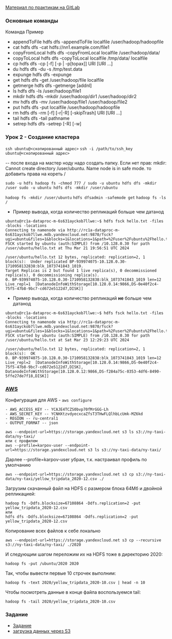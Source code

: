 [Материал по практикам на GitLab](https://git.lab.karpov.courses/de/spark)

### Основные команды

Команда         Пример
- appendToFile  hdfs dfs -appendToFile localfile /user/hadoop/hadoopfile
- cat         	hdfs dfs -cat hdfs://nn1.example.com/file1
- copyFromLocal hdfs dfs -copyFromLocal localfile /user/hadoop/data/
- copyToLocal   hdfs dfs -copyToLocal localfile /tmp/data/ localfile
- cp          	hdfs dfs -cp [-f] [-p | -p[topax]] URI [URI ...] <dest>
- du          	hdfs dfs -du -s /tmp/test.data
- expunge       hdfs dfs -expunge
- get         	hdfs dfs -get /user/hadoop/file localfile
- getmerge      hdfs dfs -getmerge <src> <localdst> [addnl]
- ls          	hdfs dfs -ls /user/hadoop/file1
- mkdir         hdfs dfs -mkdir /user/hadoop/dir1 /user/hadoop/dir2
- mv          	hdfs dfs -mv /user/hadoop/file1 /user/hadoop/file2
- put         	hdfs dfs -put localfile /user/hadoop/hadoopfile
- rm          	hdfs dfs -rm [-f] [-r|-R] [-skipTrash] URI [URI ...]
- tail          hdfs dfs -tail pathname
- setrep        hdfs dfs -setrep [-R] [-w] <numReplicas> <path>


### Урок 2 - Создание кластера
`ssh ubuntu@<скопированный адрес>`
`ssh -i /path/to/ssh_key ubuntu@<скопированный адрес>`

-- после входа на мастер ноду надо создать папку. 
Если нет прав: mkdir: Cannot create directory /user/ubuntu. Name node is in safe mode.
то добавить права на кореть /

`sudo -u hdfs hadoop fs -chmod 777 /
sudo -u ubuntu hdfs dfs -mkdir /user
sudo -u ubuntu hdfs dfs -mkdir /user/ubuntu`

`hadoop fs -mkdir /user/ubuntu`
`hdfs dfsadmin -safemode get`
`hadoop fs -ls /`

- Пример вывода, когда количество репликаций больше чем датанод
```shell
ubuntu@rc1a-dataproc-m-6s631ayckob7llwe:~$ hdfs fsck hello.txt -files -blocks -locations
Connecting to namenode via http://rc1a-dataproc-m-6s631ayckob7llwe.mdb.yandexcloud.net:9870/fsck?ugi=ubuntu&files=1&blocks=1&locations=1&path=%2Fuser%2Fubuntu%2Fhello.txt
FSCK started by ubuntu (auth:SIMPLE) from /10.128.0.30 for path /user/ubuntu/hello.txt at Thu Mar 21 19:56:51 UTC 2024

/user/ubuntu/hello.txt 12 bytes, replicated: replication=2, 1 block(s):  Under replicated BP-939974075-10.128.0.30-1710958132838:blk_1073741843_1019. 
Target Replicas is 2 but found 1 live replica(s), 0 decommissioned replica(s), 0 decommissioning replica(s).
0. BP-939974075-10.128.0.30-1710958132838:blk_1073741843_1019 len=12 Live_repl=1  [DatanodeInfoWithStorage[10.128.0.14:9866,DS-0e40f2c4-75f5-47b8-9bc7-cd672e5122d7,DISK]]
```

- Пример вывода, когда количество репликаций **не** больше чем датанод
```shell
ubuntu@rc1a-dataproc-m-6s631ayckob7llwe:~$ hdfs fsck hello.txt -files -blocks -locations
Connecting to namenode via http://rc1a-dataproc-m-6s631ayckob7llwe.mdb.yandexcloud.net:9870/fsck?ugi=ubuntu&files=1&blocks=1&locations=1&path=%2Fuser%2Fubuntu%2Fhello.txt
FSCK started by ubuntu (auth:SIMPLE) from /10.128.0.30 for path /user/ubuntu/hello.txt at Sat Mar 23 12:29:23 UTC 2024

/user/ubuntu/hello.txt 12 bytes, replicated: replication=2, 1 block(s):  OK
0. BP-939974075-10.128.0.30-1710958132838:blk_1073741843_1019 len=12 Live_repl=2  [DatanodeInfoWithStorage[10.128.0.14:9866,DS-0e40f2c4-75f5-47b8-9bc7-cd672e5122d7,DISK], DatanodeInfoWithStorage[10.128.0.12:9866,DS-f284a75c-0353-4df6-8490-5ffe27de7f18,DISK]]

```

### [AWS](https://lab.karpov.courses/learning/355/module/3433/lesson/30413/85497/400871/)
Конфигурация для AWS - `aws configure`
```text
- AWS_ACCESS_KEY -- YCAJE4TCZS0bvp70fMrGGG-Lh
- AWS_SECRET_KEY -- YCNHXtzvdyecxcaZfsT3THwFLQlhbLcUmk-MZ6kd
- REGION -- ru-central1
- OUTPUT_FORMAT -- json
```

```shell
aws --endpoint-url=https://storage.yandexcloud.net s3 ls s3://ny-taxi-data/ny-taxi/
или с профилем
aws --profile=karpov-user --endpoint-url=https://storage.yandexcloud.net s3 ls s3://ny-taxi-data/ny-taxi/
```
Дарлее --profile=karpov-user убран, т.к. настраивал профиль по умолчанию
```shell
aws --endpoint-url=https://storage.yandexcloud.net s3 cp s3://ny-taxi-data/ny-taxi/yellow_tripdata_2020-12.csv ./
```
Загрузим скачанный файл на HDFS с размером блока 64Мб и двойной репликацией:
```shell
hadoop fs -Ddfs.blocksize=67108864 -Ddfs.replication=2 -put yellow_tripdata_2020-12.csv
или
hdfs dfs -Ddfs.blocksize=67108864 -Ddfs.replication=2 -put yellow_tripdata_2020-12.csv
```

Копирование всех файлов к себе локально
```shell
aws --endpoint-url=https://storage.yandexcloud.net s3 cp --recursive s3://ny-taxi-data/ny-taxi/ ./2020
```

И следующим шагом переложим их на HDFS тоже в директорию 2020:

```shell
hadoop fs -put /ubuntu/2020 2020
```

Так, чтобы вывести первые 10 строчек выполним:
```shell
hadoop fs -text 2020/yellow_tripdata_2020-10.csv | head -n 10
```

Чтобы посмотреть данные в конце файла воспользуемся tail:
```shell
hadoop fs -tail 2020/yellow_tripdata_2020-10.csv
```


### Задание 
 - [Задание](https://lab.karpov.courses/learning/355/module/3433/lesson/30415/85505/400913/)
 - [загрузка данных через S3](https://lab.karpov.courses/learning/355/module/3433/lesson/30413/85497/400871/)
